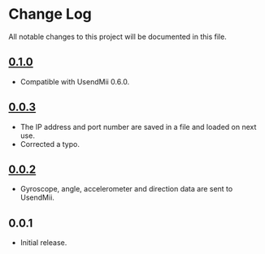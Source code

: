 # Change Log
All notable changes to this project will be documented in this file.

## [0.1.0]
* Compatible with UsendMii 0.6.0.

## [0.0.3]
* The IP address and port number are saved in a file and loaded on next use.
* Corrected a typo.

## [0.0.2]
* Gyroscope, angle, accelerometer and direction data are sent to UsendMii.

## 0.0.1
* Initial release.

[0.1.0]: https://github.com/Crayon2000/UsendMii-Client/compare/v0.0.3...v0.1.0
[0.0.3]: https://github.com/Crayon2000/UsendMii-Client/compare/v0.0.2...v0.0.3
[0.0.2]: https://github.com/Crayon2000/UsendMii-Client/compare/v0.0.1...v0.0.2